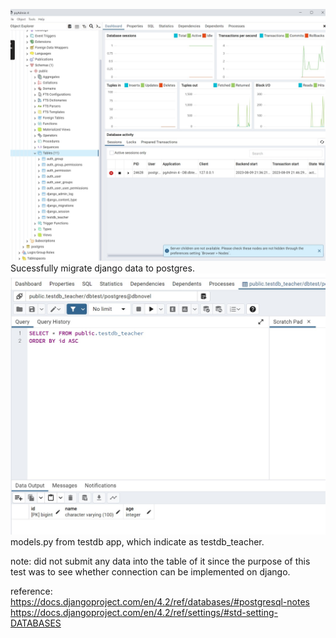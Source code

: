 ![image1](a1.jpg)
Sucessfully migrate django data to postgres.
![image2](a2.jpg)
models.py from testdb app, which indicate as testdb_teacher.

note: did not submit any data into the table of it since the purpose of this test was to see whether connection can be implemented on django.

reference:
[](https://stackpython.medium.com/how-to-start-django-project-with-a-database-postgresql-aaa1d74659d8)
https://docs.djangoproject.com/en/4.2/ref/databases/#postgresql-notes
https://docs.djangoproject.com/en/4.2/ref/settings/#std-setting-DATABASES
